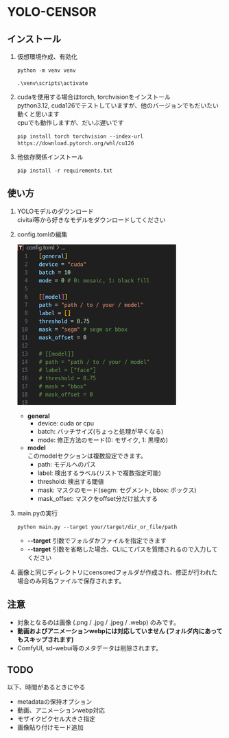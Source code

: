 # YOLO-CENSOR

## インストール
1. 仮想環境作成、有効化
   ```
   python -m venv venv
   ```
   ```
   .\venv\scripts\activate
   ```

2. cudaを使用する場合はtorch, torchvisionをインストール  
   python3.12, cuda126でテストしていますが、他のバージョンでもだいたい動くと思います  
   cpuでも動作しますが、だいぶ遅いです
   ```
   pip install torch torchvision --index-url https://download.pytorch.org/whl/cu126
   ```

3. 他依存関係インストール
   ```
   pip install -r requirements.txt
   ```


## 使い方
1. YOLOモデルのダウンロード  
   civitai等から好きなモデルをダウンロードしてください

2. config.tomlの編集  
   
   ![config](imgs/config.png)

   - **general**
     - device: cuda or cpu
     - batch: バッチサイズ(ちょっと処理が早くなる)
     - mode: 修正方法のモード(0: モザイク, 1: 黒埋め)
   - **model**  
     このmodelセクションは複数設定できます。
     - path: モデルへのパス
     - label: 検出するラベル(リストで複数指定可能)
     - threshold: 検出する閾値
     - mask: マスクのモード(segm: セグメント, bbox: ボックス)
     - mask_offset: マスクをoffset分だけ拡大する

3. main.pyの実行
   ```
   python main.py --target your/target/dir_or_file/path
   ```
   - **--target** 引数でフォルダかファイルを指定できます  
   - **--target** 引数を省略した場合、CLIにてパスを質問されるので入力してください

4. 画像と同じディレクトリにcensoredフォルダが作成され、修正が行われた場合のみ同名ファイルで保存されます。


## 注意
- 対象となるのは画像 (.png / .jpg / .jpeg / .webp) のみです。
- **動画およびアニメーションwebpには対応していません (フォルダ内にあってもスキップされます)**
- ComfyUI, sd-webui等のメタデータは削除されます。


## TODO
以下、時間があるときにやる
- metadataの保持オプション
- 動画、アニメーションwebp対応
- モザイクピクセル大きさ指定
- 画像貼り付けモード追加
